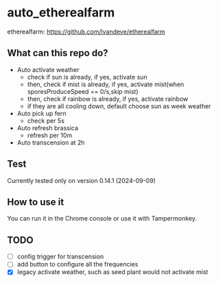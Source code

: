 # auto_etherealfarm
etherealfarm: https://github.com/lvandeve/etherealfarm

## What can this repo do?
- Auto activate weather
    - check if sun is already, if yes, activate sun
    - then, check if mist is already, if yes, activate mist(when sporesProduceSpeed == 0/s,skip mist)
    - then, check if rainbow is already, if yes, activate rainbow
    - if they are all cooling down, default choose sun as week weather
- Auto pick up fern
    - check per 5s
- Auto refresh brassica
    - refresh per 10m
- Auto transcension at 2h


## Test
Currently tested only on version 0.14.1 (2024-09-09)

## How to use it
You can run it in the Chrome console or use it with Tampermonkey.

## TODO
- [ ] config trigger for transcension
- [ ] add button to configure all the frequencies
- [x] legacy activate weather, such as seed plant would not activate mist